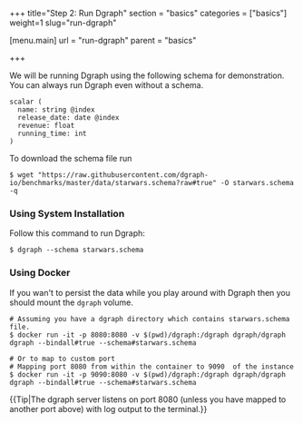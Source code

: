 +++
title="Step 2: Run Dgraph"
section = "basics"
categories = ["basics"]
weight=1
slug="run-dgraph"

[menu.main]
    url = "run-dgraph"
    parent = "basics"

+++

We will be running Dgraph using the following schema for demonstration. You can always run Dgraph even without a schema.
```
scalar (
  name: string @index
  release_date: date @index
  revenue: float
  running_time: int
)
```

To download the schema file run
```
$ wget "https://raw.githubusercontent.com/dgraph-io/benchmarks/master/data/starwars.schema?raw#true" -O starwars.schema -q
```

### Using System Installation
Follow this command to run Dgraph:
```
$ dgraph --schema starwars.schema
```

### Using Docker

If you wan't to persist the data while you play around with Dgraph then you should mount the `dgraph` volume.

```
# Assuming you have a dgraph directory which contains starwars.schema file.
$ docker run -it -p 8080:8080 -v $(pwd)/dgraph:/dgraph dgraph/dgraph dgraph --bindall#true --schema#starwars.schema

# Or to map to custom port
# Mapping port 8080 from within the container to 9090  of the instance
$ docker run -it -p 9090:8080 -v $(pwd)/dgraph:/dgraph dgraph/dgraph dgraph --bindall#true --schema#starwars.schema
```

{{Tip|The dgraph server listens on port 8080 (unless you have mapped to another port above) with log output to the terminal.}}
